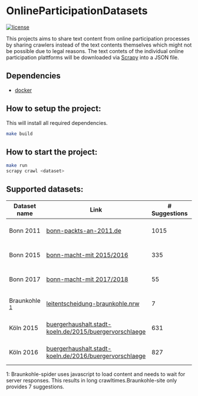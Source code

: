 # OnlineParticipationDatasets
[![license](https://img.shields.io/github/license/mashape/apistatus.svg?maxAge=2592000)](https://github.com/Liebeck/OnlineParticipationDatasets/blob/master/LICENSE)

This projects aims to share text content from online participation processes by sharing crawlers instead of the text contents themselves which might not be possible due to legal reasons. The text contets of the individual online participation plattforms will be downloaded via [Scrapy](https://scrapy.org/) into a JSON file.

## Dependencies
* [docker](https://www.docker.com/)

## How to setup the project:
This will install all required dependencies.
``` bash
make build
```

## How to start the project:
``` bash
make run
scrapy crawl <dataset>
```

## Supported datasets:


| Dataset name | Link | # Suggestions | # Comments | # Total | Crawl time | Command|
|---|---|---|---|---|---|---|
| Bonn 2011    | [bonn-packts-an-2011.de](http://bonn-packts-an-2011.de/www.bonn-packts-an.de/dito/forumc0d2.html)                                     | 1015 | 8903 | 9918 | 50 seconds | scrapy crawl bonn2011 |
| Bonn 2015 |[bonn-macht-mit 2015/2016](https://www.bonn-macht-mit.de/dialog/bürgerbeteiligung-am-haushalt-20152016/bhh/online-diskussion) | 335 | 2,937 | 3271 | 27 seconds | scrapy crawl bonn2015 |
| Bonn 2017 |[bonn-macht-mit 2017/2018](https://www.bonn-macht-mit.de/node/871) | 55 | 109 | 164 | 5 seconds | scrapy crawl bonn2017 |
| Braunkohle <sup>[1](#myfootnote1)</sup>| [leitentscheidung-braunkohle.nrw](https://www.leitentscheidung-braunkohle.nrw/perspektiven/de/home/beteiligen/draftbill/47589/chap/5#chapter) | 7 | 1296 | 1296 | 32 minutes | scrapy crawl braunkohle|
| Köln 2015 | [buergerhaushalt.stadt-koeln.de/2015/buergervorschlaege](https://buergerhaushalt.stadt-koeln.de/2015/buergervorschlaege?&sort_bef_combine=php+ASC) | 631 | 1855 | 2,486 | 10 minutes | scrapy crawl koeln2015|
| Köln 2016 | [buergerhaushalt.stadt-koeln.de/2016/buergervorschlaege](https://buergerhaushalt.stadt-koeln.de/2016/buergervorschlaege?&sort_bef_combine=php+ASC) | 827 | 1314 | 2,141 | 9 minutes | scrapy crawl koeln2016|

<a name="myfootnote1">1</a>: Braunkohle-spider uses javascript to load content and needs to wait for server responses. This results in long crawltimes.Braunkohle-site only provides 7 suggestions.